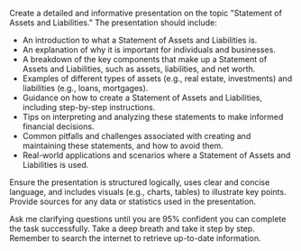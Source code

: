 Create a detailed and informative presentation on the topic "Statement of Assets and Liabilities." The presentation should include:

- An introduction to what a Statement of Assets and Liabilities is.
- An explanation of why it is important for individuals and businesses.
- A breakdown of the key components that make up a Statement of Assets and Liabilities, such as assets, liabilities, and net worth.
- Examples of different types of assets (e.g., real estate, investments) and liabilities (e.g., loans, mortgages).
- Guidance on how to create a Statement of Assets and Liabilities, including step-by-step instructions.
- Tips on interpreting and analyzing these statements to make informed financial decisions.
- Common pitfalls and challenges associated with creating and maintaining these statements, and how to avoid them.
- Real-world applications and scenarios where a Statement of Assets and Liabilities is used.

Ensure the presentation is structured logically, uses clear and concise language, and includes visuals (e.g., charts, tables) to illustrate key points. Provide sources for any data or statistics used in the presentation.

Ask me clarifying questions until you are 95% confident you can complete the task successfully. Take a deep breath and take it step by step. Remember to search the internet to retrieve up-to-date information.